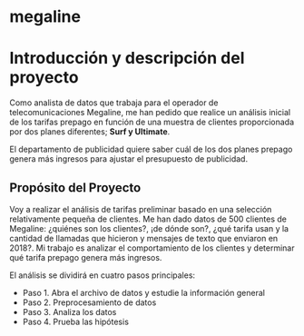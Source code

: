 # megaline

# Introducción y descripción del proyecto

Como analista de datos que trabaja para el operador de telecomunicaciones Megaline, me han pedido que realice un análisis inicial de los tarifas prepago en función de una muestra de clientes proporcionada por dos planes diferentes; **Surf y Ultimate**.
 
El departamento de publicidad quiere saber cuál de los dos planes prepago genera más ingresos para ajustar el presupuesto de publicidad.

## Propósito del Proyecto

Voy a realizar el análisis de tarifas preliminar basado en una selección relativamente pequeña de clientes. Me han dado datos de 500 clientes de Megaline: ¿quiénes son los clientes?, ¡de dónde son?, ¿qué tarifa usan y la cantidad de llamadas que hicieron y mensajes de texto que enviaron en 2018?. Mi trabajo es analizar el comportamiento de los clientes y determinar qué tarifa prepago genera más ingresos.
 
El análisis se dividirá en cuatro pasos principales:
* Paso 1. Abra el archivo de datos y estudie la información general
* Paso 2. Preprocesamiento de datos
* Paso 3. Analiza los datos
* Paso 4. Prueba las hipótesis
